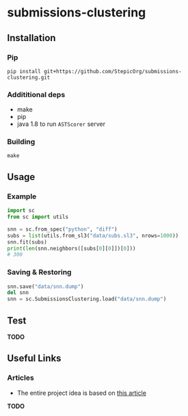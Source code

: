 # submissions-clustering

## Installation

### Pip

`pip install git+https://github.com/StepicOrg/submissions-clustering.git`

### Addititional deps

* make
* pip
* java 1.8 to run `ASTScorer` server

### Building

`make`

## Usage

### Example

```python
import sc
from sc import utils

snn = sc.from_spec("python", "diff")
subs = list(utils.from_sl3("data/subs.sl3", nrows=1000))
snn.fit(subs)
print(len(snn.neighbors([subs[0][0]])[0]))
# 300
```

### Saving & Restoring

```python
snn.save("data/snn.dump")
del snn
snn = sc.SubmissionsClustering.load("data/snn.dump")
```

## Test

**TODO**


## Useful Links

### Articles

* The entire project idea is based on [this article](http://dl.acm.org/citation.cfm?id=3053985 "Deep Knowledge Tracing On Programming Exercises")

**TODO**